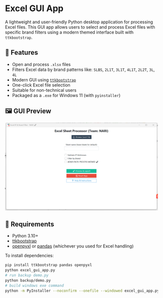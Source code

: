 # Excel GUI App

A lightweight and user-friendly Python desktop application for processing Excel files. This GUI app allows users to select and process Excel files with specific brand filters using a modern themed interface built with `ttkbootstrap`.

## 🚀 Features

- Open and process `.xlsx` files
- Filters Excel data by brand patterns like: `SLBS`, `2L1T`, `3L1T`, `4L1T`, `2L2T`, `3L`, `4L`
- Modern GUI using [`ttkbootstrap`](https://ttkbootstrap.readthedocs.io)
- One-click Excel file selection
- Suitable for non-technical users
- Packaged as a `.exe` for Windows 11 (with `pyinstaller`)

## 🖼 GUI Preview

![alt text](images/excel_gui_app.png)


## 🧰 Requirements

- Python 3.10+
- [ttkbootstrap](https://pypi.org/project/ttkbootstrap/)
- [openpyxl](https://pypi.org/project/openpyxl/) or [pandas](https://pypi.org/project/pandas/) (whichever you used for Excel handling)

To install dependencies:

```bash
pip install ttkbootstrap pandas openpyxl
python excel_gui_app.py 
# run backup demo.py
python backup/demo.py
# build windows exe command
python -m PyInstaller --noconfirm --onefile --windowed excel_gui_app.py 
```

